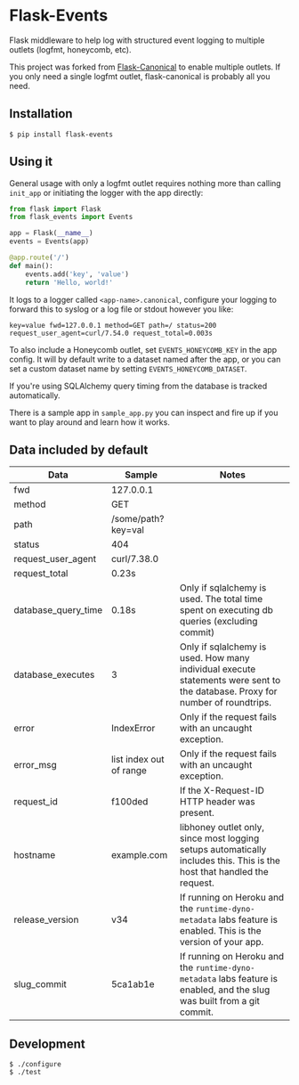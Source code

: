 Flask-Events
===============

Flask middleware to help log with structured event logging to multiple outlets (logfmt, honeycomb, etc).

This project was forked from [Flask-Canonical](https://github.com/megacool/flask-canonical/) to
enable multiple outlets. If you only need a single logfmt outlet, flask-canonical is probably all
you need.


Installation
------------

    $ pip install flask-events


Using it
--------

General usage with only a logfmt outlet requires nothing more than calling `init_app` or initiating
the logger with the app directly:

```python
from flask import Flask
from flask_events import Events

app = Flask(__name__)
events = Events(app)

@app.route('/')
def main():
    events.add('key', 'value')
    return 'Hello, world!'
```

It logs to a logger called `<app-name>.canonical`, configure your logging to forward this to syslog or a log file or stdout however you like:

    key=value fwd=127.0.0.1 method=GET path=/ status=200 request_user_agent=curl/7.54.0 request_total=0.003s

To also include a Honeycomb outlet, set `EVENTS_HONEYCOMB_KEY` in the app config. It will by default write to a dataset named after the app, or you can set a custom dataset name by setting `EVENTS_HONEYCOMB_DATASET`.

If you're using SQLAlchemy query timing from the database is tracked automatically.

There is a sample app in `sample_app.py` you can inspect and fire up if you want to play around and learn how it works.


Data included by default
------------------------

| Data | Sample | Notes |
| ---- | ------ | ----- |
| fwd  | 127.0.0.1 | |
| method | GET | |
| path | /some/path?key=val | |
| status | 404 | |
| request_user_agent | curl/7.38.0 | |
| request_total | 0.23s | |
| database_query_time | 0.18s | Only if sqlalchemy is used. The total time spent on executing db queries (excluding commit) |
| database_executes | 3 | Only if sqlalchemy is used. How many individual execute statements were sent to the database. Proxy for number of roundtrips. |
| error | IndexError | Only if the request fails with an uncaught exception. |
| error_msg | list index out of range | Only if the request fails with an uncaught exception. |
| request_id | f100ded | If the X-Request-ID HTTP header was present. |
| hostname | example.com | libhoney outlet only, since most logging setups automatically includes this. This is the host that handled the request. |
| release_version | v34 | If running on Heroku and the `runtime-dyno-metadata` labs feature is enabled. This is the version of your app. |
| slug_commit | 5ca1ab1e | If running on Heroku and the `runtime-dyno-metadata` labs feature is enabled, and the slug was built from a git commit. |


Development
-----------

    $ ./configure
    $ ./test
